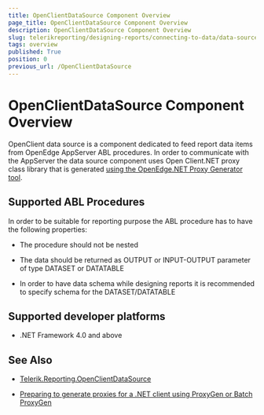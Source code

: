 ```yaml
---
title: OpenClientDataSource Component Overview
page_title: OpenClientDataSource Component Overview
description: OpenClientDataSource Component Overview
slug: telerikreporting/designing-reports/connecting-to-data/data-source-components/openclientdatasource-component/overview
tags: overview
published: True
position: 0
previous_url: /OpenClientDataSource
---
```


# OpenClientDataSource Component Overview

OpenClient data source is a component dedicated to feed report data items from OpenEdge AppServer ABL procedures. In order to communicate with the AppServer the data source component uses Open Client.NET proxy class library that is generated [using the OpenEdge.NET Proxy Generator tool](https://docs.progress.com/en-US/bundle/openedge-gui-for-dotnet-introduction-development-117/page/Preparing-to-generate-proxies-for-a-.NET-client-using-ProxyGen-or-Batch-ProxyGen.html).

## Supported ABL Procedures

In order to be suitable for reporting purpose the ABL procedure has to have the following properties:

* The procedure should not be nested

* The data should be returned as OUTPUT or INPUT-OUTPUT parameter of type DATASET or DATATABLE

* In order to have data schema while designing reports it is recommended to specify schema for the DATASET/DATATABLE

## Supported developer platforms

* .NET Framework 4.0 and above 

## See Also

* [Telerik.Reporting.OpenClientDataSource](/reporting/api/Telerik.Reporting.OpenClientDataSource)

* [Preparing to generate proxies for a .NET client using ProxyGen or Batch ProxyGen](https://docs.progress.com/en-US/bundle/openedge-gui-for-dotnet-introduction-development-117/page/Preparing-to-generate-proxies-for-a-.NET-client-using-ProxyGen-or-Batch-ProxyGen.html)
